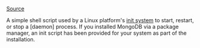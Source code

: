 

[Source](https://docs.mongodb.com/manual/reference/glossary/#std-term-init-script) 


A simple shell script used by a Linux platform's [init system](https://docs.mongodb.com/manual/reference/glossary/#std-term-init-system) to start, restart, or stop a [daemon] process. If you installed MongoDB via a package manager, an init script has been provided for your system as part of the installation. 